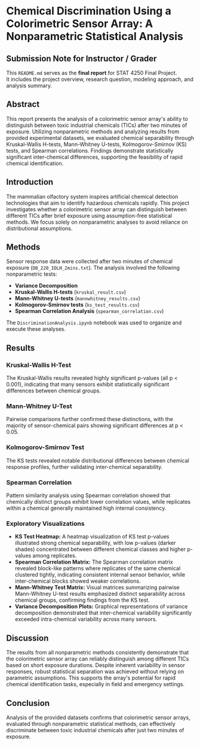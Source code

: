 # Chemical Discrimination Using a Colorimetric Sensor Array: A Nonparametric Statistical Analysis

## Submission Note for Instructor / Grader

This `README.md` serves as the **final report** for STAT 4250 Final Project.  
It includes the project overview, research question, modeling approach, and analysis summary.  

## Abstract
This report presents the analysis of a colorimetric sensor array's ability to distinguish between toxic industrial chemicals (TICs) after two minutes of exposure. Utilizing nonparametric methods and analyzing results from provided experimental datasets, we evaluated chemical separability through Kruskal-Wallis H-tests, Mann-Whitney U-tests, Kolmogorov-Smirnov (KS) tests, and Spearman correlations. Findings demonstrate statistically significant inter-chemical differences, supporting the feasibility of rapid chemical identification.

## Introduction
The mammalian olfactory system inspires artificial chemical detection technologies that aim to identify hazardous chemicals rapidly. This project investigates whether a colorimetric sensor array can distinguish between different TICs after brief exposure using assumption-free statistical methods. We focus solely on nonparametric analyses to avoid reliance on distributional assumptions.

## Methods
Sensor response data were collected after two minutes of chemical exposure (`DB_220_IDLH_2mins.txt`). The analysis involved the following nonparametric tests:

- **Variance Decomposition**
- **Kruskal-Wallis H-tests** (`kruskal_result.csv`)
- **Mann-Whitney U-tests** (`mannwhitney_results.csv`)
- **Kolmogorov-Smirnov tests** (`ks_test_results.csv`)
- **Spearman Correlation Analysis** (`spearman_correlation.csv`)

The `DiscriminationAnalysis.ipynb` notebook was used to organize and execute these analyses.

## Results

### Kruskal-Wallis H-Test
The Kruskal-Wallis results revealed highly significant p-values (all p < 0.001), indicating that many sensors exhibit statistically significant differences between chemical groups.

### Mann-Whitney U-Test
Pairwise comparisons further confirmed these distinctions, with the majority of sensor-chemical pairs showing significant differences at p < 0.05.

### Kolmogorov-Smirnov Test
The KS tests revealed notable distributional differences between chemical response profiles, further validating inter-chemical separability.

### Spearman Correlation
Pattern similarity analysis using Spearman correlation showed that chemically distinct groups exhibit lower correlation values, while replicates within a chemical generally maintained high internal consistency.

### Exploratory Visualizations
- **KS Test Heatmap:** A heatmap visualization of KS test p-values illustrated strong chemical separability, with low p-values (darker shades) concentrated between different chemical classes and higher p-values among replicates.
- **Spearman Correlation Matrix:** The Spearman correlation matrix revealed block-like patterns where replicates of the same chemical clustered tightly, indicating consistent internal sensor behavior, while inter-chemical blocks showed weaker correlations.
- **Mann-Whitney Test Matrix:** Visual matrices summarizing pairwise Mann-Whitney U-test results emphasized distinct separability across chemical groups, confirming findings from the KS test.
- **Variance Decomposition Plots:** Graphical representations of variance decomposition demonstrated that inter-chemical variability significantly exceeded intra-chemical variability across many sensors.

## Discussion
The results from all nonparametric methods consistently demonstrate that the colorimetric sensor array can reliably distinguish among different TICs based on short exposure durations. Despite inherent variability in sensor responses, robust statistical separation was achieved without relying on parametric assumptions. This supports the array's potential for rapid chemical identification tasks, especially in field and emergency settings.

## Conclusion
Analysis of the provided datasets confirms that colorimetric sensor arrays, evaluated through nonparametric statistical methods, can effectively discriminate between toxic industrial chemicals after just two minutes of exposure.

